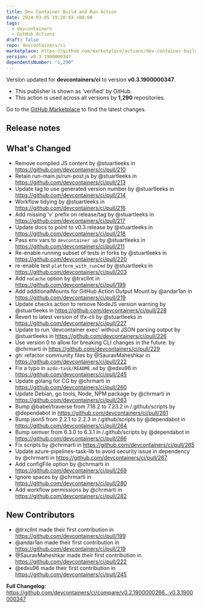 ```yaml
---
title: Dev Container Build and Run Action
date: 2024-03-05 19:20:03 +00:00
tags:
  - devcontainers
  - GitHub Actions
draft: false
repo: devcontainers/ci
marketplace: https://github.com/marketplace/actions/dev-container-build-and-run-action
version: v0.3.1900000347
dependentsNumber: "1,290"
---
```



Version updated for **devcontainers/ci** to version **v0.3.1900000347**.
- This publisher is shown as 'verified' by GitHub.
- This action is used across all versions by **1,290** repositories.

Go to the [GitHub Marketplace](https://github.com/marketplace/actions/dev-container-build-and-run-action) to find the latest changes.

## Release notes

## What's Changed
* Remove compiled JS content by @stuartleeks in https://github.com/devcontainers/ci/pull/210
* Retain run-main.js/run-post.js by @stuartleeks in https://github.com/devcontainers/ci/pull/213
* Update tag to use generated version number by @stuartleeks in https://github.com/devcontainers/ci/pull/214
* Workflow tidying by @stuartleeks in https://github.com/devcontainers/ci/pull/216
* Add missing 'v' prefix on release/tag by @stuartleeks in https://github.com/devcontainers/ci/pull/217
* Update docs to point to v0.3 release by @stuartleeks in https://github.com/devcontainers/ci/pull/218
* Pass env vars to `devcontainer up` by @stuartleeks in https://github.com/devcontainers/ci/pull/211
* Re-enable running subset of tests in forks by @stuartleeks in https://github.com/devcontainers/ci/pull/220
* re-enable test `platform_with_runCmd` by @stuartleeks in https://github.com/devcontainers/ci/pull/203
* Add `noCache` option by @trxcllnt in https://github.com/devcontainers/ci/pull/199
* Add additionalMounts for GitHub Action Output Mount by @andar1an in https://github.com/devcontainers/ci/pull/219
* Update checks action to remove NodeJS version warning by @stuartleeks in https://github.com/devcontainers/ci/pull/228
* Revert to latest version of tfx-cli by @stuartleeks in https://github.com/devcontainers/ci/pull/227
* Update to run 'devcontainer exec' without JSON parsing output by @stuartleeks in https://github.com/devcontainers/ci/pull/226
* Use version 0 to allow for breaking CLI changes in the future. by @chrmarti in https://github.com/devcontainers/ci/pull/229
* gh: refactor community files by @SauravMaheshkar in https://github.com/devcontainers/ci/pull/222
* Fix a typo in `azdo-task/README.md` by @edxu96 in https://github.com/devcontainers/ci/pull/245
* Update golang for CG by @chrmarti in https://github.com/devcontainers/ci/pull/260
* Update Debian, go tools, Node, NPM package by @chrmarti in https://github.com/devcontainers/ci/pull/263
* Bump @babel/traverse from 7.18.2 to 7.23.2 in /.github/scripts by @dependabot in https://github.com/devcontainers/ci/pull/261
* Bump json5 from 2.2.1 to 2.2.3 in /.github/scripts by @dependabot in https://github.com/devcontainers/ci/pull/264
* Bump semver from 6.3.0 to 6.3.1 in /.github/scripts by @dependabot in https://github.com/devcontainers/ci/pull/266
* Fix scripts by @chrmarti in https://github.com/devcontainers/ci/pull/265
* Update azure-pipelines-task-lib to avoid security issue in dependency by @chrmarti in https://github.com/devcontainers/ci/pull/267
* Add configFile option by @chrmarti in https://github.com/devcontainers/ci/pull/269
* Ignore spaces by @chrmarti in https://github.com/devcontainers/ci/pull/280
* Add workflow permissions by @chrmarti in https://github.com/devcontainers/ci/pull/282

## New Contributors
* @trxcllnt made their first contribution in https://github.com/devcontainers/ci/pull/199
* @andar1an made their first contribution in https://github.com/devcontainers/ci/pull/219
* @SauravMaheshkar made their first contribution in https://github.com/devcontainers/ci/pull/222
* @edxu96 made their first contribution in https://github.com/devcontainers/ci/pull/245

**Full Changelog**: https://github.com/devcontainers/ci/compare/v0.2.1900000266...v0.3.1900000347
